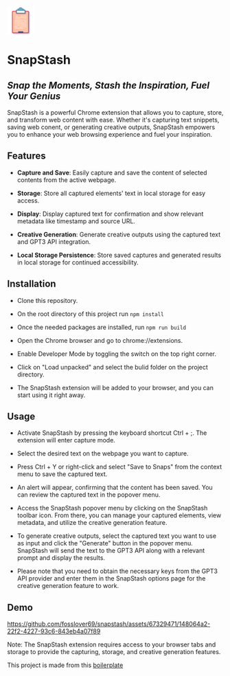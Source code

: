 <img src="src/assets/img/icon-128.png" width="64"/>

# SnapStash

## _Snap the Moments, Stash the Inspiration, Fuel Your Genius_

SnapStash is a powerful Chrome extension that allows you to capture, store, and transform web content with ease. Whether it's capturing text snippets, saving web conent, or generating creative outputs, SnapStash empowers you to enhance your web browsing experience and fuel your inspiration.

## Features

- **Capture and Save**: Easily capture and save the content of selected contents from the active webpage.

- **Storage**: Store all captured elements' text in local storage for easy access.

- **Display**: Display captured text for confirmation and show relevant metadata like timestamp and source URL.

- **Creative Generation**: Generate creative outputs using the captured text and GPT3 API integration.

- **Local Storage Persistence**: Store saved captures and generated results in local storage for continued accessibility.

## Installation

- Clone this repository.

- On the root directory of this project run `npm install`

- Once the needed packages are installed, run `npm run build`

- Open the Chrome browser and go to chrome://extensions.

- Enable Developer Mode by toggling the switch on the top right corner.

- Click on "Load unpacked" and select the bulid folder on the project directory.

- The SnapStash extension will be added to your browser, and you can start using it right away.

## Usage

- Activate SnapStash by pressing the keyboard shortcut Ctrl + ;. The extension will enter capture mode.

- Select the desired text on the webpage you want to capture.

- Press Ctrl + Y or right-click and select "Save to Snaps" from the context menu to save the captured text.

- An alert will appear, confirming that the content has been saved. You can review the captured text in the popover menu.

- Access the SnapStash popover menu by clicking on the SnapStash toolbar icon. From there, you can manage your captured elements, view metadata, and utilize the creative generation feature.

- To generate creative outputs, select the captured text you want to use as input and click the "Generate" button in the popover menu. SnapStash will send the text to the GPT3 API along with a relevant prompt and display the results.

- Please note that you need to obtain the necessary keys from the GPT3 API provider and enter them in the SnapStash options page for the creative generation feature to work.

## Demo

https://github.com/fosslover69/snapstash/assets/67329471/148064a2-22f2-4227-93c6-843eb4a07f89

Note: The SnapStash extension requires access to your browser tabs and storage to provide the capturing, storage, and creative generation features.

This project is made from this [boilerplate](https://github.com/lxieyang/chrome-extension-boilerplate-react)

